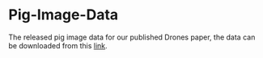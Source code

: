# Pig-Image-Data

The released pig image data for our published Drones paper, the data can be downloaded from this [link](https://drive.google.com/file/d/1UlFn32p2Y-v0Am4BjjJPecOoxXtuqIsu/view?usp=sharing).

